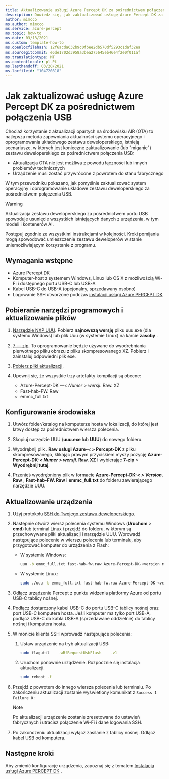 ```yaml
---
title: Aktualizowanie usługi Azure Percept DK za pośrednictwem połączenia USB
description: Dowiedz się, jak zaktualizować usługę Azure Percept DK za pośrednictwem połączenia USB
author: mimcco
ms.author: mimcco
ms.service: azure-percept
ms.topic: how-to
ms.date: 03/18/2021
ms.custom: template-how-to
ms.openlocfilehash: 12f6acda632b9c0fbee2db570df5293c1daf32ea
ms.sourcegitcommit: e6de1702d3958a3bea275645eb46e4f2e0f011af
ms.translationtype: MT
ms.contentlocale: pl-PL
ms.lasthandoff: 03/20/2021
ms.locfileid: "104720818"
---
```

# <a name="how-to-update-azure-percept-dk-over-a-usb-connection"></a>Jak zaktualizować usługę Azure Percept DK za pośrednictwem połączenia USB

Chociaż korzystanie z aktualizacji opartych na środowisku AIR (OTA) to najlepsza metoda zapewniania aktualności systemu operacyjnego i oprogramowania układowego zestawu deweloperskiego, istnieją scenariusze, w których jest konieczne zaktualizowanie (lub "miganie") zestawu deweloperskiego za pośrednictwem połączenia USB:

- Aktualizacja OTA nie jest możliwa z powodu łączności lub innych problemów technicznych
- Urządzenie musi zostać przywrócone z powrotem do stanu fabrycznego

W tym przewodniku pokazano, jak pomyślnie zaktualizować system operacyjny i oprogramowanie układowe zestawu deweloperskiego za pośrednictwem połączenia USB.

> [!WARNING]
> Aktualizacja zestawu deweloperskiego za pośrednictwem portu USB spowoduje usunięcie wszystkich istniejących danych z urządzenia, w tym modeli i kontenerów AI.
>
> Postępuj zgodnie ze wszystkimi instrukcjami w kolejności. Kroki pomijania mogą spowodować umieszczenie zestawu deweloperów w stanie uniemożliwiającym korzystanie z programu.

## <a name="prerequisites"></a>Wymagania wstępne

- Azure Percept DK
- Komputer-host z systemem Windows, Linux lub OS X z możliwością Wi-Fi i dostępnego portu USB-C lub USB-A
- Kabel USB-C do USB-A (opcjonalny, sprzedawany osobno)
- Logowanie SSH utworzone podczas [instalacji usługi Azure PERCEPT DK](./quickstart-percept-dk-set-up.md)

## <a name="download-software-tools-and-update-files"></a>Pobieranie narzędzi programowych i aktualizowanie plików

1. [Narzędzie NXP UUU](https://github.com/NXPmicro/mfgtools/releases). Pobierz **najnowszą wersję** pliku uuu.exe (dla systemu Windows) lub plik Uuu (w systemie Linux) na karcie **zasoby** .

1. [7 — zip](https://www.7-zip.org/). To oprogramowanie będzie używane do wyodrębniania pierwotnego pliku obrazu z pliku skompresowanego XZ. Pobierz i zainstaluj odpowiedni plik exe.

1. [Pobierz pliki aktualizacji](https://go.microsoft.com/fwlink/?linkid=2155734).

1. Upewnij się, że wszystkie trzy artefakty kompilacji są obecne:
    - Azure-Percept-DK —*&lt; Numer &gt; wersji*. Raw. XZ
    - Fast-hab-FW. Raw
    - emmc_full.txt

## <a name="set-up-your-environment"></a>Konfigurowanie środowiska

1. Utwórz folder/katalog na komputerze hosta w lokalizacji, do której jest łatwy dostęp za pośrednictwem wiersza polecenia.

1. Skopiuj narzędzie UUU (**uuu.exe** lub **UUU**) do nowego folderu.

1. Wyodrębnij plik **. Raw usługi Azure-*&lt; &gt;* Percept-DK** z pliku skompresowanego, klikając prawym przyciskiem myszy pozycję **Azure-Percept-DK-*&lt; Numer &gt; wersji*. Raw. XZ** i wybierając **7-zip** &gt; **Wyodrębnij tutaj**.

1. Przenieś wyodrębniony plik w formacie **Azure-Percept-DK-*&lt; &gt; Version*. Raw** , **Fast-hab-FW. Raw** i **emmc_full.txt** do folderu zawierającego narzędzie UUU.

## <a name="update-your-device"></a>Aktualizowanie urządzenia

1. Użyj protokołu [SSH do Twojego zestawu deweloperskiego](./how-to-ssh-into-percept-dk.md).

1. Następnie otwórz wiersz polecenia systemu Windows (**Uruchom**  >  **cmd**) lub terminal Linux i przejdź do folderu, w którym są przechowywane pliki aktualizacji i narzędzie UUU. Wprowadź następujące polecenie w wierszu polecenia lub terminalu, aby przygotować komputer do urządzenia z Flash:

    - W systemie Windows:

        ```bash
        uuu -b emmc_full.txt fast-hab-fw.raw Azure-Percept-DK-<version number>.raw 
        ```

    - W systemie Linux:

        ```bash
        sudo ./uuu -b emmc_full.txt fast-hab-fw.raw Azure-Percept-DK-<version number>.raw
        ```

1. Odłącz urządzenie Percept z punktu widzenia platformy Azure od portu USB-C tablicy nośnej.

1. Podłącz dostarczony kabel USB-C do portu USB-C tablicy nośnej oraz port USB-C komputera hosta. Jeśli komputer ma tylko port USB-A, podłącz USB-C do kabla USB-A (sprzedawane oddzielnie) do tablicy nośnej i komputera hosta.

1. W monicie klienta SSH wprowadź następujące polecenia:

    1. Ustaw urządzenie na tryb aktualizacji USB:

        ```bash
        sudo flagutil    -wBfRequestUsbFlash    -v1
        ```

    1. Uruchom ponownie urządzenie. Rozpocznie się instalacja aktualizacji.

        ```bash
        sudo reboot -f
        ```

1. Przejdź z powrotem do innego wiersza polecenia lub terminalu. Po zakończeniu aktualizacji zostanie wyświetlony komunikat z ```Success 1    Failure 0``` :

    > [!NOTE]
    > Po aktualizacji urządzenie zostanie zresetowane do ustawień fabrycznych i utracisz połączenie Wi-Fi i dane logowania SSH.

1. Po zakończeniu aktualizacji wyłącz zasilanie z tablicy nośnej. Odłącz kabel USB od komputera.  

## <a name="next-steps"></a>Następne kroki

Aby zmienić konfigurację urządzenia, zapoznaj się z tematem [Instalacja usługi Azure PERCEPT DK](./quickstart-percept-dk-set-up.md) .